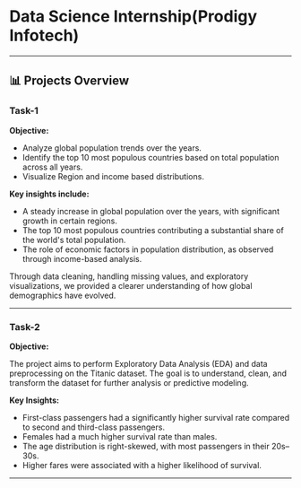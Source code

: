 # Data Science Internship(Prodigy Infotech) 


---
## 📊 Projects Overview 

### Task-1

**Objective:**
- Analyze global population trends over the years.
- Identify the top 10 most populous countries based on total population across all years.
- Visualize Region and income based distributions.
  

**Key insights include:**

- A steady increase in global population over the years, with significant growth in certain regions.
- The top 10 most populous countries contributing a substantial share of the world's total population.
- The role of economic factors in population distribution, as observed through income-based analysis.


Through data cleaning, handling missing values, and exploratory visualizations, we provided a clearer understanding of how global demographics have evolved.


---
### Task-2 

**Objective:**


The project aims to perform Exploratory Data Analysis (EDA) and data preprocessing on the Titanic dataset. The goal is to understand, clean, and transform the dataset for further analysis or predictive modeling.


**Key Insights:**

- First-class passengers had a significantly higher survival rate compared to second and third-class passengers.
- Females had a much higher survival rate than males.
- The age distribution is right-skewed, with most passengers in their 20s–30s.
- Higher fares were associated with a higher likelihood of survival.

---
